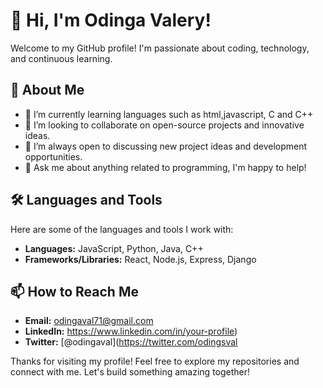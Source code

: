 # 👋 Hi, I'm Odinga Valery!

Welcome to my GitHub profile! I'm passionate about coding, technology, and continuous learning.

## 🚀 About Me

- 🌱 I’m currently learning languages such as html,javascript, C and C++
- 👯 I’m looking to collaborate on open-source projects and innovative ideas.
- 🤔 I’m always open to discussing new project ideas and development opportunities.
- 💬 Ask me about anything related to programming, I'm happy to help!

## 🛠️ Languages and Tools

Here are some of the languages and tools I work with:

- **Languages:** JavaScript, Python, Java, C++
- **Frameworks/Libraries:** React, Node.js, Express, Django

## 📫 How to Reach Me

- **Email:** odingaval71@gmail.com
- **LinkedIn:** https://www.linkedin.com/in/your-profile)
- **Twitter:** [@odingaval](https://twitter.com/odingsval

Thanks for visiting my profile! Feel free to explore my repositories and connect with me. Let's build something amazing together!
